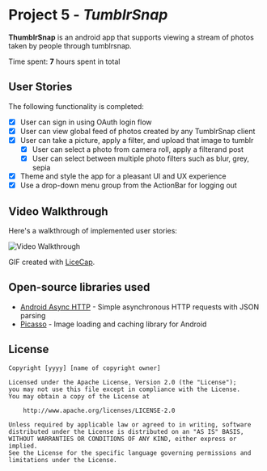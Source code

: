 # Project 5 - *TumblrSnap*

**ThumblrSnap** is an android app that supports viewing a stream of photos taken by people through tumblrsnap.

Time spent: **7** hours spent in total

## User Stories

The following functionality is completed:

* [X] User can sign in using OAuth login flow
* [X] User can view global feed of photos created by any TumblrSnap client
* [X] User can take a picture, apply a filter, and upload that image to tumblr
  * [X] User can select a photo from camera roll, apply a filterand post
  * [X] User can select between multiple photo filters such as blur, grey, sepia
* [X] Theme and style the app for a pleasant UI and UX experience
* [X] Use a drop-down menu group from the ActionBar for logging out

## Video Walkthrough 

Here's a walkthrough of implemented user stories:

<img src='http://i.imgur.com/link/to/your/gif/file.gif' title='Video Walkthrough' width='' alt='Video Walkthrough' />

GIF created with [LiceCap](http://www.cockos.com/licecap/).

## Open-source libraries used

- [Android Async HTTP](https://github.com/loopj/android-async-http) - Simple asynchronous HTTP requests with JSON parsing
- [Picasso](http://square.github.io/picasso/) - Image loading and caching library for Android

## License

    Copyright [yyyy] [name of copyright owner]

    Licensed under the Apache License, Version 2.0 (the "License");
    you may not use this file except in compliance with the License.
    You may obtain a copy of the License at

        http://www.apache.org/licenses/LICENSE-2.0

    Unless required by applicable law or agreed to in writing, software
    distributed under the License is distributed on an "AS IS" BASIS,
    WITHOUT WARRANTIES OR CONDITIONS OF ANY KIND, either express or implied.
    See the License for the specific language governing permissions and
    limitations under the License.
